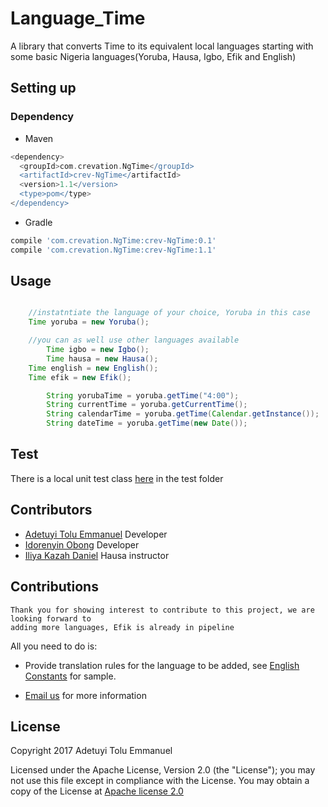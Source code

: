 # Language_Time

A library that converts Time to its equivalent local languages starting with some basic Nigeria languages(Yoruba, Hausa, Igbo, Efik and English) 

## Setting up

### Dependency

*  Maven
```groovy
<dependency>
  <groupId>com.crevation.NgTime</groupId>
  <artifactId>crev-NgTime</artifactId>
  <version>1.1</version>
  <type>pom</type>
</dependency>
```

*  Gradle
```groovy
compile 'com.crevation.NgTime:crev-NgTime:0.1'
compile 'com.crevation.NgTime:crev-NgTime:1.1'
```

## Usage

```java

	//instatntiate the language of your choice, Yoruba in this case
 	Time yoruba = new Yoruba();

	//you can as well use other languages available
        Time igbo = new Igbo();
        Time hausa = new Hausa();
	Time english = new English();
	Time efik = new Efik();

        String yorubaTime = yoruba.getTime("4:00");
        String currentTime = yoruba.getCurrentTime();
        String calendarTime = yoruba.getTime(Calendar.getInstance());
        String dateTime = yoruba.getTime(new Date());   
```
## Test

There is a local unit test class [here](nglocaltimes/src/test/java/com/crevation/nglocaltime/LanguageUnitTest.java) in the test folder

## Contributors
* [Adetuyi Tolu Emmanuel](https://twitter.com/AdetuyiTolu) Developer
* [Idorenyin Obong](https://twitter.com/kingidee) Developer
* [Iliya Kazah Daniel](https://www.facebook.com/iliya.daniel.9843) Hausa instructor

## Contributions

	Thank you for showing interest to contribute to this project, we are looking forward to
	adding more languages, Efik is already in pipeline
All you need to do is:
* Provide translation rules for the language to be added, see [English Constants](nglocaltimes/src/main/java/com/crevation/nglocaltime/english/Constants.java) for sample.

* [Email us](mailto:tolu.adetuyi@gmail.com) for more information
	
## License

   Copyright 2017 Adetuyi Tolu Emmanuel

   Licensed under the Apache License, Version 2.0 (the "License");
   you may not use this file except in compliance with the License.
   You may obtain a copy of the License at [Apache license 2.0](http://www.apache.org/licenses/LICENSE-2.0)

